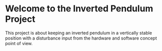# Welcome to the Inverted Pendulum Project 

This project is about keeping an inverted pendulum in a vertically stable position with a disturbance input from the hardware and software concept point of view. 
